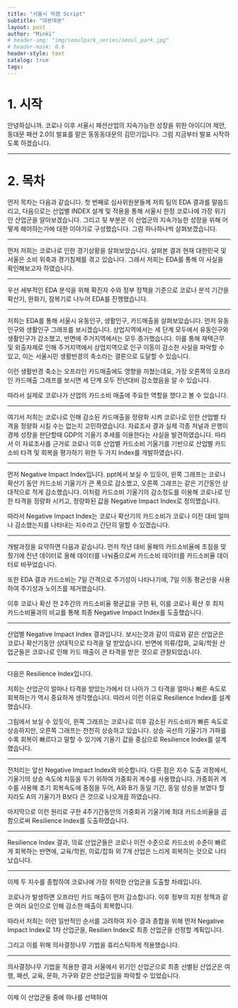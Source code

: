 ```yaml
---
title: "서울시 빅캠 Script"
subtitle: "대본대본"
layout: post
author: "Minki"
# header-img: "img/seoulpark_series/seoul_park.jpg"
# header-mask: 0.6
header-style: text
catalog: true
tags:
---
```


# 1. 시작

안녕하십니까. 코로나 이후 서울시 패션산업의 지속가능한 성장을 위한 아이디어 제안, 동대문 패션 2.0의 발표를 맡은 동동동대문의 김민기입니다.
그럼 지금부터 발표 시작하도록 하겠습니다.

--------------------

# 2. 목차

먼저 목차는 다음과 같습니다. 첫 번째로 심사위원분들께 저희 팀의 EDA 결과를 말씀드리고, 다음으로는 산업별 INDEX 설계 및 적용을 통해 서울시 한정 코로나에 가장 위기인 산업군을 알아보겠습니다. 
그리고 뒷 부분은 이 산업군의 지속가능한 성장을 위해 어떻게 해야하는가에 대한 이야기로 구성했습니다. 그럼 하나하나씩 살펴보겠습니다.

--------------------

먼저 저희는 코로나로 인한 경기상황을 살펴보았습니다. 살펴본 결과 현재 대한민국 및 서울은 소비 위축과 경기침체를 겪고 있습니다. 그래서 저희는 EDA를 통해 이 사실을 확인해보고자 하였습니다.

--------------------

우선 세부적인 EDA 분석을 위해 확진자 수와 정부 정책을 기준으로 코로나 분석 기간을 확산기, 완화기, 잠복기로 나누어 EDA를 진행했습니다.

--------------------

저희는 EDA를 통해 서울시 유동인구, 생활인구, 카드매출을 살펴보았습니다. 먼저 유동인구와 생활인구 그래프를 보시겠습니다. 상업지역에서는 세 단계 모두에서 유동인구와 생활인구가 감소했고, 반면에 주거지역에서는 모두 증가했습니다. 이를 통해 재택근무 및 외출자제로 인해 주거지역에서 상업지역으로 인구 이동이 감소한 사실을 파악할 수 있고, 이는 서울시민 생활반경의 축소라는 결론으로 도달할 수 있습니다.

이런 생활반경 축소는 오프라인 카드매출에도 영향을 끼쳤는데요, 가장 오른쪽의 오프라인 카드매출 그래프를 보시면 세 단계 모두 전년대비 감소했음을 알 수 있습니다.

따라서 실제로 코로나가 산업의 카드소비 매출에 주요한 역할을 했다고 볼 수 있습니다.

--------------------

여기서 저희는 코로나로 인해 감소된 카드매출을 정량화 시켜 코로나로 인한 산업별 타격을 정량화 시킬 수는 없는지 고민하였습니다. 자료조사 결과 실제 각종 저널과 은행이 경제 성장을 판단할때 GDP의 기울기 추세를 이용한다는 사실을 발견하였습니다. 따라서 이 자료조사를 근거로 코로나 이후 산업별 카드소비 기울기를 기반으로 산업별 카드소비 타격 및 회복을 평가하기 위한 두 가지 Index를 개발하였습니다.

--------------------

먼저 Negative Impact Index입니다. ppt에서 보실 수 있듯이, 왼쪽 그래프는 코로나 확산기 동안 카드소비 기울기가 큰 폭으로 감소했고, 오른쪽 그래프는 같은 기간동안 상대적으로 적게 감소했습니다. 이처럼 카드소비 기울기의 감소정도를 이용해 코로나로 인한 타격을 정량화 시키고, 정량화된 값을 Negative Impact Index로 정의했습니다.

따라서 Negative Impact Index는 코로나 확산기의 카드소비가 코로나 이전 대비 얼마나 감소했는지를 나타내는
지수라고 간단히 말할 수 있겠습니다.

--------------------

개발과정을 요약하면 다음과 같습니다. 먼저 작년 대비 올해의 카드소비율에 초점을 맞췄기에 전년 데이터로 올해 데이터를 나눠줌으로써 카드소비 데이터를 카드소비율 데이터로 바꾸었습니다.

또한 EDA 결과 카드소비는 7일 간격으로 주기성이 나타나기에, 7일 이동 평균선을 사용하여 주기성과 노이즈를 제거했습니다.

이후 코로나 확산 전 2주간의 카드소비율 평균값을 구한 뒤, 이를 코로나 확산 후 최저 카드소비율과의 비교를 통해 최종 Negative Impact Index를 도출했습니다.

--------------------

산업별 Negative Impact Index 결과입니다. 보시는것과 같이 의료와 같은 산업군은 코로나 확산기동안 상대적으로 타격을 덜 받았습니다. 반면에 의류/잡화, 교육/학원 산업군들은 코로나로 인해 카드 매출이 큰 타격을 받은 것으로 관찰되었습니다.

--------------------

다음은 Resilience Index입니다.

저희는 산업군이 얼마나 타격을 받았는가에서 더 나아가 그 타격을 얼마나 빠른 속도로 회복하는가 역시 중요하게 생각했습니다. 따라서 이런 이유로 Resilience Index를 설계했습니다.

그림에서 보실 수 있듯이, 왼쪽 그래프는 코로나로 이후 감소된 카드소비가 빠른 속도로 상승하지만, 오른쪽 그래프는 천천히 상승하고 있습니다. 상승 곡선의 기울기가 가파를수록 회복이 빠르다고 말할 수 있기에 기울기 값을 중심으로 Resilience Index를 설계했습니다.

--------------------

전처리는 앞선 Negative Impact Index와 비슷합니다. 다른 점은 지수 도출 과정에서, 기울기의 상승 속도에 차등을 두기 위하여 가중회귀 계수를 사용했습니다. 가중회귀 계수를 사용해 초기 회복속도에 중점을 두어, A와 B가 동일 기간, 동일 상승을 보였다 할 지라도 A의 기울기가 B보다 큰 것으로 나오게끔 하였습니다.

마지막으로 이런 원리로 구한 4주기간동안의 가중회귀 기울기에 최대 카드소비율을 곱함으로써 Resilience Index를 도출하였습니다.

--------------------

Resilience Index 결과, 의료 산업군들은 코로나 이전 수준으로 카드소비 수준이 빠르게 회복하는 반면에, 교육/학원, 의료/잡화 외 7개 산업은 느리게 회복하는 것으로 나타났습니다.

--------------------

이제 두 지수를 종합하여 코로나에 가장 취약한 산업군을 도출할 차례입니다. 

코로나가 발생하면 오프라인 카드 매출이 먼저 감소합니다. 이후 정부의 지원 정책과 같은 여러 요인으로 인해 감소한 매출이 회복합니다.

따라서 저희는 이런 일반적인 순서를 고려하여 지수 결과 종합을 위해 먼저 Negative Impact Index로 1차 산업군을, 
Resilien Index로 최종 산업군을 선정할 계획입니다.

그리고 이를 위해 의사결정나무 기법을 휴리스틱하게 적용했습니다.

--------------------

의사결정나무 기법을 적용한 결과 서울에서 위기인 산업군으로 최종 선별된 산업군은 여행, 패션, 교육, 문화, 가구와 같은 산업군임을 파악할 수 있었습니다.

--------------------

이제 이 산업군들 중에 하나를 선택하여 

